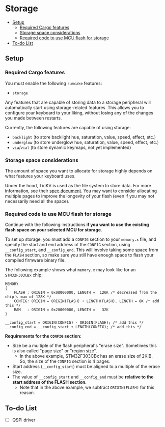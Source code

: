 # Storage

<!--toc:start-->

- [Setup](#setup)
  - [Required Cargo features](#required-cargo-features)
  - [Storage space considerations](#storage-space-considerations)
  - [Required code to use MCU flash for storage](#required-code-to-use-mcu-flash-for-storage)
- [To-do List](#to-do-list)
<!--toc:end-->

## Setup

### Required Cargo features

You must enable the following `rumcake` features:

- `storage`

Any features that are capable of storing data to a storage peripheral will automatically start using storage-related features.
This allows you to configure your keyboard to your liking, without losing any of the changes you made between restarts.

Currently, the following features are capable of using storage:

- `backlight` (to store backlight hue, saturation, value, speed, effect, etc.)
- `underglow` (to store underglow hue, saturation, value, speed, effect, etc.)
- `via`/`vial` (to store dynamic keymaps, not yet implemented)

### Storage space considerations

The amount of space you want to allocate for storage highly depends on what features your keyboard uses.

Under the hood, TicKV is used as the file system to store data. For more information, see their
[spec document](https://github.com/tock/tock/blob/master/libraries/tickv/SPEC.md). You may want to
consider allocating multiple pages to improve the longevity of your flash (even if you may not necessarily
need all the space).

### Required code to use MCU flash for storage

Continue with the following instructions **if you want to use the existing flash space on your selected MCU for storage**.

To set up storage, you must add a `CONFIG` section to your `memory.x` file, and specify the
start and end address of the `CONFIG` section, using `__config_start`, and `__config_end`.
This will involve taking some space from the `FLASH` section, so make sure you still have
enough space to flash your compiled firmware binary file.

The following example shows what `memory.x` may look like for an `STM32F303CBx` chip:

```
MEMORY
{
    FLASH : ORIGIN = 0x08000000, LENGTH =  120K /* decreased from the chip's max of 128K */
    CONFIG: ORIGIN = ORIGIN(FLASH) + LENGTH(FLASH), LENGTH = 8K /* add this */
    RAM   : ORIGIN = 0x20000000, LENGTH =   32K
}

__config_start = ORIGIN(CONFIG) - ORIGIN(FLASH); /* add this */
__config_end = __config_start + LENGTH(CONFIG); /* add this */

```

**Requirements for the `CONFIG` section:**

- Size be a multiple of the flash peripheral's "erase size". Sometimes this is also called "page size" or "region size".
  - In the above example, STM32F303CBx has an erase size of 2KiB. So, the size of the `CONFIG` section is 4 pages.
- Start address (`__config_start`) must be aligned to a multiple of the erase size.
- The value of `__config_start` and `__config_end` must be **relative to the start address of the FLASH section**.
  - Note that in the above example, we subtract `ORIGIN(FLASH)` for this reason.

## To-do List

- [ ] QSPI driver
